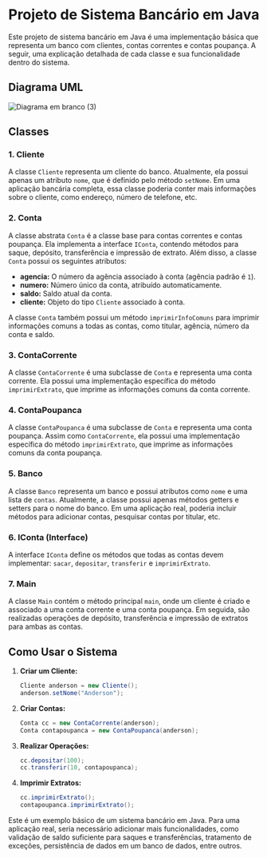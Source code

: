 # Projeto de Sistema Bancário em Java

Este projeto de sistema bancário em Java é uma implementação básica que representa um banco com clientes, contas correntes e contas poupança. A seguir, uma explicação detalhada de cada classe e sua funcionalidade dentro do sistema.

## Diagrama UML
![Diagrama em branco (3)](https://github.com/euuhebert/Conta-Bancaria/assets/112333883/0ecaf3e6-30ab-47b4-8b44-fe11ca665fd6)


## Classes

### 1. Cliente

A classe `Cliente` representa um cliente do banco. Atualmente, ela possui apenas um atributo `nome`, que é definido pelo método `setNome`. Em uma aplicação bancária completa, essa classe poderia conter mais informações sobre o cliente, como endereço, número de telefone, etc.

### 2. Conta

A classe abstrata `Conta` é a classe base para contas correntes e contas poupança. Ela implementa a interface `IConta`, contendo métodos para saque, depósito, transferência e impressão de extrato. Além disso, a classe `Conta` possui os seguintes atributos:

- **agencia:** O número da agência associado à conta (agência padrão é `1`).
- **numero:** Número único da conta, atribuído automaticamente.
- **saldo:** Saldo atual da conta.
- **cliente:** Objeto do tipo `Cliente` associado à conta.

A classe `Conta` também possui um método `imprimirInfoComuns` para imprimir informações comuns a todas as contas, como titular, agência, número da conta e saldo.

### 3. ContaCorrente

A classe `ContaCorrente` é uma subclasse de `Conta` e representa uma conta corrente. Ela possui uma implementação específica do método `imprimirExtrato`, que imprime as informações comuns da conta corrente.

### 4. ContaPoupanca

A classe `ContaPoupanca` é uma subclasse de `Conta` e representa uma conta poupança. Assim como `ContaCorrente`, ela possui uma implementação específica do método `imprimirExtrato`, que imprime as informações comuns da conta poupança.

### 5. Banco

A classe `Banco` representa um banco e possui atributos como `nome` e uma lista de `contas`. Atualmente, a classe possui apenas métodos getters e setters para o nome do banco. Em uma aplicação real, poderia incluir métodos para adicionar contas, pesquisar contas por titular, etc.

### 6. IConta (Interface)

A interface `IConta` define os métodos que todas as contas devem implementar: `sacar`, `depositar`, `transferir` e `imprimirExtrato`.

### 7. Main

A classe `Main` contém o método principal `main`, onde um cliente é criado e associado a uma conta corrente e uma conta poupança. Em seguida, são realizadas operações de depósito, transferência e impressão de extratos para ambas as contas.

## Como Usar o Sistema

1. **Criar um Cliente:**
   ```java
   Cliente anderson = new Cliente();
   anderson.setNome("Anderson");
   ```

2. **Criar Contas:**
   ```java
   Conta cc = new ContaCorrente(anderson);
   Conta contapoupanca = new ContaPoupanca(anderson);
   ```

3. **Realizar Operações:**
   ```java
   cc.depositar(100);
   cc.transferir(10, contapoupanca);
   ```

4. **Imprimir Extratos:**
   ```java
   cc.imprimirExtrato();
   contapoupanca.imprimirExtrato();
   ```

Este é um exemplo básico de um sistema bancário em Java. Para uma aplicação real, seria necessário adicionar mais funcionalidades, como validação de saldo suficiente para saques e transferências, tratamento de exceções, persistência de dados em um banco de dados, entre outros.
